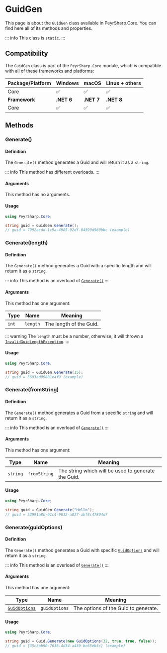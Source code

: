 # GuidGen

This page is about the `GuidGen` class available in PeyrSharp.Core.
You can find here all of its methods and properties.

::: info
This class is `static`.
:::

## Compatibility

The `GuidGen` class is part of the `PeyrSharp.Core` module, which is compatible with all of these frameworks and platforms:

| Package/Platform | Windows    | macOS      | Linux + others |
| ---------------- | ---------- | ---------- | -------------- |
| Core             | ✅         | ✅         | ✅             |
| **Framework**    | **.NET 6** | **.NET 7** | **.NET 8**     |
| Core             | ✅         | ✅         | ✅             |

## Methods

### Generate()

#### Definition

The `Generate()` method generates a Guid and will return it as a `string`.

::: info
This method has different overloads.
:::

#### Arguments

This method has no arguments.

#### Usage

```c#
using PeyrSharp.Core;

string guid = GuidGen.Generate();
// guid = 7992acdd-1c9a-4985-92df-04599d560bbc (example)
```

### Generate(length)

#### Definition

The `Generate()` method generates a Guid with a specific length and will return it as a `string`.

::: info
This method is an overload of [`Generate()`](#generate)
:::

#### Arguments

This method has one argument:

| Type  | Name     | Meaning                 |
| ----- | -------- | ----------------------- |
| `int` | `length` | The length of the Guid. |

::: warning
The `length` must be a number, otherwise, it will thrown a [`InvalidGuidLengthException`](../exceptions#invalidguidlengthexception).
:::

#### Usage

```c#
using PeyrSharp.Core;

string guid = GuidGen.Generate(15);
// guid = 5693ad99881e4f9 (example)
```

### Generate(fromString)

#### Definition

The `Generate()` method generates a Guid from a specific `string` and will return it as a `string`.

::: info
This method is an overload of [`Generate()`](#generate)
:::

#### Arguments

This method has one argument:

| Type     | Name         | Meaning                                             |
| -------- | ------------ | --------------------------------------------------- |
| `string` | `fromString` | The string which will be used to generate the Guid. |

#### Usage

```c#
using PeyrSharp.Core;

string guid = GuidGen.Generate("Hello");
// guid = 53991a8b-61c4-9612-a827-abf8c47804d7
```

### Generate(guidOptions)

#### Definition

The `Generate()` method generates a Guid with specific [`GuidOptions`](/core/guid-options) and will return it as a `string`.

::: info
This method is an overload of [`Generate()`](#generate)
:::

#### Arguments

This method has one argument:

| Type                                | Name          | Meaning                              |
| ----------------------------------- | ------------- | ------------------------------------ |
| [`GuidOptions`](/core/guid-options) | `guidOptions` | The options of the Guid to generate. |

#### Usage

```c#
using PeyrSharp.Core;

string guid = Guid.Generate(new GuidOptions(32, true, true, false));
// guid = {35c3ab90-7636-4d34-a439-bc65eb3c} (example)
```
